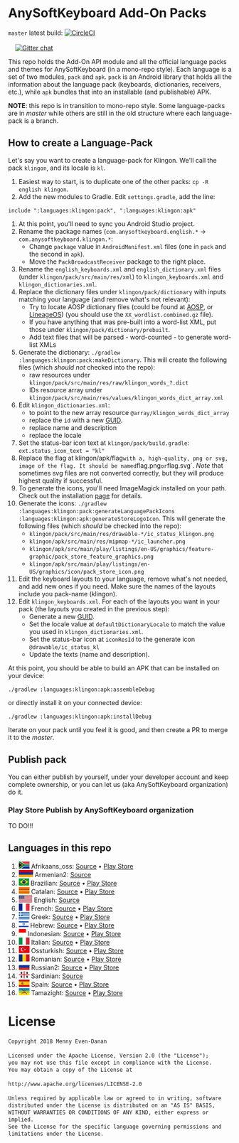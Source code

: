 # AnySoftKeyboard Add-On Packs
`master` latest build: [![CircleCI](https://circleci.com/gh/AnySoftKeyboard/LanguagePack/tree/master.svg?style=svg)](https://circleci.com/gh/AnySoftKeyboard/LanguagePack/tree/master)<br/>
<br/>
&nbsp;&nbsp;&nbsp;&nbsp;[![Gitter chat](https://badges.gitter.im/AnySoftKeyboard/gitter.png)](https://gitter.im/AnySoftKeyboard)

This repo holds the Add-On API module and all the official language packs and themes for AnySoftKeyboard (in a mono-repo style).
Each language is a set of two modules, `pack` and `apk`. `pack` is an Android library that holds all the information about the language pack (keyboards, dictionaries, receivers, etc.),
while `apk` bundles that into an installable (and publishable) APK.

**NOTE**: this repo is in transition to mono-repo style. Some language-packs are in _master_ while others are still in the old structure where each language-pack is a branch.

## How to create a Language-Pack

Let's say you want to create a language-pack for Klingon. We'll call the pack `klingon`, and its locale is `kl`.
1. Easiest way to start, is to duplicate one of the other packs: `cp -R english klingon`.
1. Add the new modules to Gradle. Edit `settings.gradle`, add the line:
```
include ":languages:klingon:pack", ":languages:klingon:apk"
```
1. At this point, you'll need to sync you Android Studio project.
1. Rename the package names (`com.anysoftkeyboard.english.*` -> `com.anysoftkeyboard.klingon.*`:
    * Change `package` value in `AndroidManifest.xml` files (one in `pack` and the second in `apk`).
    * Move the `PackBroadcastReceiver` package to the right place.
1. Rename the `english_keyboards.xml` and `english_dictionary.xml` files (under `klingon/pack/src/main/res/xml`) to `klingon_keyboards.xml` and `klingon_dictionaries.xml`.
1. Replace the dictionary files under `klingon/pack/dictionary` with inputs matching your language (and remove what's not relevant):
    * Try to locate AOSP dictionary files (could be found at [AOSP](https://android.googlesource.com/platform/packages/inputmethods/LatinIME/+/master/dictionaries/), or [LineageOS](https://github.com/LineageOS/android_packages_inputmethods_LatinIME/tree/lineage-16.0/dictionaries)) (you should use the `XX_wordlist.combined.gz` file).
    * If you have anything that was pre-built into a word-list XML, put those under `klingon/pack/dictionary/prebuilt`.
    * Add text files that will be parsed - word-counted -  to generate word-list XMLs
1. Generate the dictionary: `./gradlew :languages:klingon:pack:makeDictionary`. This will create the following files (which _should not_ checked into the repo):
    * raw resources under `klingon/pack/src/main/res/raw/klingon_words_?.dict`
    * IDs resource array under `klingon/pack/src/main/res/values/klingon_words_dict_array.xml`
1. Edit `klingon_dictionaries.xml`:
    * to point to the new array resource `@array/klingon_words_dict_array`
    * replace the `id` with a new [GUID](https://www.guidgenerator.com/).
    * replace name and description
    * replace the locale
1. Set the status-bar icon text at `klingon/pack/build.gradle`: `ext.status_icon_text = "kl"`
1. Replace the flag at klingon/apk/flag` with a, high-quality, png or svg, image of the flag. It should be named `flag.png` or `flag.svg`. _Note_ that sometimes svg files are not converted correctly, but they will produce highest quality if successful.
1. To generate the icons, you'll need ImageMagick installed on your path. Check out the installation [page](https://imagemagick.org/script/download.php) for details.
1. Generate the icons: `./gradlew :languages:klingon:pack:generateLanguagePackIcons :languages:klingon:apk:generateStoreLogoIcon`. This will generate the following files (which _should_ be checked into the repo):
    * `klingon/pack/src/main/res/drawable-*/ic_status_klingon.png`
    * `klingon/apk/src/main/res/mipmap-*/ic_launcher.png`
    * `klingon/apk/src/main/play/listings/en-US/graphics/feature-graphic/pack_store_feature_graphics.png`
    * `klingon/apk/src/main/play/listings/en-US/graphics/icon/pack_store_icon.png`
1. Edit the keyboard layouts to your language, remove what's not needed, and add new ones if you need. Make sure the names of the layouts include you pack-name (klingon).
1. Edit `klingon_keyboards.xml`. For each of the layouts you want in your pack (the layouts you created in the previous step):
    * Generate a new [GUID](https://www.guidgenerator.com/).
    * Set the locale value at `defaultDictionaryLocale` to match the value you used in `klingon_dictionaries.xml`.
    * Set the status-bar icon at `iconResId` to the generate icon `@drawable/ic_status_kl`
    * Update the texts (name and description).

At this point, you should be able to build an APK that can be installed on your device:
```
./gradlew :languages:klingon:apk:assembleDebug
```
or directly install it on your connected device:
```
./gradlew :languages:klingon:apk:installDebug
```


Iterate on your pack until you feel it is good, and then create a PR to merge it to the _master_.

## Publish pack
You can either publish by yourself, under your developer account and keep complete ownership, or you can let us (aka AnySoftKeyboard organization) do it.

### Play Store Publish by AnySoftKeyboard organization
TO DO!!!

## Languages in this repo

1. <img src='languages/afrikaans_oss/apk/flag/flag.png' height='16'>&nbsp;Afrikaans_oss: [Source](languages/afrikaans_oss) • [Play Store](https://play.google.com/store/apps/details?id=com.anysoftkeyboard.languagepack.afrikaans_oss)
1. <img src='languages/armenian2/apk/flag/flag.png' height='16'>&nbsp;Armenian2: [Source](languages/armenian2)
1. <img src='languages/brazilian/apk/flag/flag.png' height='16'>&nbsp;Brazilian: [Source](languages/brazilian) • [Play Store](https://play.google.com/store/apps/details?id=com.anysoftkeyboard.languagepack.brazilian)
1. <img src='languages/catalan/apk/flag/flag.svg?sanitize=1' height='16'>&nbsp;Catalan: [Source](languages/catalan) • [Play Store](https://play.google.com/store/apps/details?id=com.anysoftkeyboard.languagepack.catalan)
1. <img src='languages/english/apk/flag/flag.png' height='16'>&nbsp;English: [Source](languages/english)
1. <img src='languages/french/apk/flag/flag.svg?sanitize=1' height='16'>&nbsp;French: [Source](languages/french) • [Play Store](https://play.google.com/store/apps/details?id=com.anysoftkeyboard.languagepack.french)
1. <img src='languages/greek/apk/flag/flag.png' height='16'>&nbsp;Greek: [Source](languages/greek) • [Play Store](https://play.google.com/store/apps/details?id=com.anysoftkeyboard.languagepack.greek)
1. <img src='languages/hebrew/apk/flag/flag.png' height='16'>&nbsp;Hebrew: [Source](languages/hebrew) • [Play Store](https://play.google.com/store/apps/details?id=com.anysoftkeyboard.languagepack.hebrew)
1. <img src='languages/indonesian/apk/flag/flag.png' height='16'>&nbsp;Indonesian: [Source](languages/indonesian) • [Play Store](https://play.google.com/store/apps/details?id=com.anysoftkeyboard.languagepack.indonesian)
1. <img src='languages/italian/apk/flag/flag.png' height='16'>&nbsp;Italian: [Source](languages/italian) • [Play Store](https://play.google.com/store/apps/details?id=com.anysoftkeyboard.languagepack.italian)
1. <img src='languages/ossturkish/apk/flag/flag.png' height='16'>&nbsp;Ossturkish: [Source](languages/ossturkish) • [Play Store](https://play.google.com/store/apps/details?id=com.anysoftkeyboard.languagepack.ossturkish)
1. <img src='languages/romanian/apk/flag/flag.png' height='16'>&nbsp;Romanian: [Source](languages/romanian) • [Play Store](https://play.google.com/store/apps/details?id=com.anysoftkeyboard.languagepack.romanian)
1. <img src='languages/russian2/apk/flag/flag.png' height='16'>&nbsp;Russian2: [Source](languages/russian2) • [Play Store](https://play.google.com/store/apps/details?id=com.anysoftkeyboard.languagepack.russian2)
1. <img src='languages/sardinian/apk/flag/flag.png' height='16'>&nbsp;Sardinian: [Source](languages/sardinian)
1. <img src='languages/spain/apk/flag/flag.png' height='16'>&nbsp;Spain: [Source](languages/spain) • [Play Store](https://play.google.com/store/apps/details?id=com.anysoftkeyboard.languagepack.spain)
1. <img src='languages/tamazight/apk/flag/flag.png' height='16'>&nbsp;Tamazight: [Source](languages/tamazight) • [Play Store](https://play.google.com/store/apps/details?id=com.anysoftkeyboard.languagepack.tamazight)

# License

    Copyright 2018 Menny Even-Danan

    Licensed under the Apache License, Version 2.0 (the "License");
    you may not use this file except in compliance with the License.
    You may obtain a copy of the License at

    http://www.apache.org/licenses/LICENSE-2.0

    Unless required by applicable law or agreed to in writing, software
    distributed under the License is distributed on an "AS IS" BASIS,
    WITHOUT WARRANTIES OR CONDITIONS OF ANY KIND, either express or implied.
    See the License for the specific language governing permissions and
    limitations under the License.

